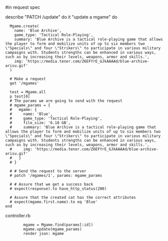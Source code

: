 #in request spec

describe "PATCH /update" do
    it "update a mgame" do

      Mgame.create(
        name: 'Blue Archive',
        game_type: 'Tactical Role-Playing',
        summary: 'Blue Archive is a tactical role-playing game that allows the player to form and mobilize units of up to six members two \"Specials\" and four \"Strikers\" to participate in various military campaigns with. Students strengths can be enhanced in various ways, such as by increasing their levels, weapons, armor and skills.',
        img: 'https://media.tenor.com/Z6EFYrE_GJkAAAAd/blue-archive-arisu.gif'
      )

      # Make a request
      get '/mgames'

      test = Mgame.all
      p test[0]
      # The params we are going to send with the request
      # mgame_params = {
      #   mgame: {
      #     name: 'Blue',
      #     game_type: 'Tactical Role-Playing',
      #     file_size: '6.18 GB',
      #     summary: 'Blue Archive is a tactical role-playing game that allows the player to form and mobilize units of up to six members two \"Specials\" and four \"Strikers\" to participate in various military campaigns with. Students strengths can be enhanced in various ways, such as by increasing their levels, weapons, armor and skills.', 
      #     img: 'https://media.tenor.com/Z6EFYrE_GJkAAAAd/blue-archive-arisu.gif'
      #   }
      # }
  
      # # Send the request to the server
      # patch '/mgames/1', params: mgame_params
  
      # # Assure that we get a success back
      # expect(response).to have_http_status(200)

      # Assure that the created cat has the correct attributes
      # expect(mgame.first.name).to eq 'Blue'
    end
  

controller.rb

            mgame = Mgame.find(params[:id])
            mgame.update(mgame_params)
            render json: mgame